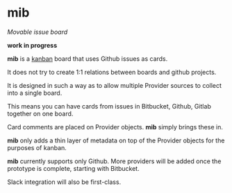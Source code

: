 # mib

_Movable issue board_

**work in progress**

**mib** is a [kanban](http://en.wikipedia.org/wiki/Kanban_(development)) board that uses Github issues as cards.

It does not try to create 1:1 relations between boards and github projects.

It is designed in such a way as to allow multiple Provider sources to collect into a single board.

This means you can have cards from issues in Bitbucket, Github, Gitlab together on one board.

Card comments are placed on Provider objects. **mib** simply brings these in.

**mib** only adds a thin layer of metadata on top of the Provider objects for the purposes of kanban.

**mib** currently supports only Github. More providers will be added once the prototype is complete, starting with Bitbucket.

Slack integration will also be first-class.

